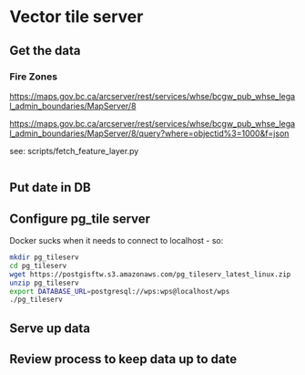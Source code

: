 # Vector tile server

## Get the data

### Fire Zones

https://maps.gov.bc.ca/arcserver/rest/services/whse/bcgw_pub_whse_legal_admin_boundaries/MapServer/8

https://maps.gov.bc.ca/arcserver/rest/services/whse/bcgw_pub_whse_legal_admin_boundaries/MapServer/8/query?where=objectid%3=1000&f=json

see: scripts/fetch_feature_layer.py

```

```

## Put date in DB

## Configure pg_tile server

Docker sucks when it needs to connect to localhost - so:

```bash
mkdir pg_tileserv
cd pg_tileserv
wget https://postgisftw.s3.amazonaws.com/pg_tileserv_latest_linux.zip
unzip pg_tileserv
export DATABASE_URL=postgresql://wps:wps@localhost/wps
./pg_tileserv
```

## Serve up data

## Review process to keep data up to date
